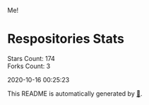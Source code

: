 Me!

# Respositories Stats
Stars Count: 174  
Forks Count: 3

2020-10-16 00:25:23  

This README is automatically generated by [🐰](https://github.com/rnitta/rnitta).
